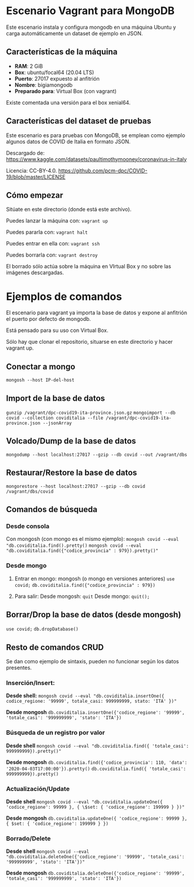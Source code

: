 # Escenario Vagrant para MongoDB
Este escenario instala y configura mongodb en una máquina Ubuntu y carga automáticamente un dataset de ejemplo en JSON.

## Características de la máquina

* **RAM**: 2 GiB
* **Box**: ubuntu/focal64 (20.04 LTS)
* **Puerto**: 27017 expuesto al anfitrión
* **Nombre**: bigiamongodb
* **Preparado para**: Virtual Box (con vagrant)

Existe comentada una versión para el box xenial64.

## Características del dataset de pruebas
Este escenario es para pruebas con MongoDB, se emplean como ejemplo algunos datos de COVID de Italia en formato JSON.

Descargado de: <https://www.kaggle.com/datasets/paultimothymooney/coronavirus-in-italy>

Licencia: CC-BY-4.0. <https://github.com/pcm-dpc/COVID-19/blob/master/LICENSE>

## Cómo empezar
Sitúate en este directorio (donde está este archivo).

Puedes lanzar la máquina con:
 `vagrant up`

Puedes pararla con:
 `vagrant halt`
 
Puedes entrar en ella con:
 `vagrant ssh`

Puedes borrarla con:
 `vagrant destroy`

El borrado sólo actúa sobre la máquina en VIrtual Box y no sobre las imágenes descargadas.

# Ejemplos de comandos

El escenario para vagrant ya importa la base de datos y expone al anfitrión el puerto por defecto de mongodb.

Está pensado para su uso con Virtual Box.

Sólo hay que clonar el repositorio, situarse en este directorio y hacer vagrant up.

## Conectar a mongo
 `mongosh --host IP-del-host`

## Import de la base de datos
 `gunzip /vagrant/dpc-covid19-ita-province.json.gz`
 `mongoimport --db covid --collection coviditalia --file /vagrant/dpc-covid19-ita-province.json --jsonArray`

## Volcado/Dump de la base de datos
 `mongodump --host localhost:27017 --gzip --db covid --out /vagrant/dbs`

## Restaurar/Restore la base de datos
 `mongorestore --host localhost:27017 --gzip --db covid /vagrant/dbs/covid`

## Comandos de búsqueda

### Desde consola
Con mongosh (con mongo es el mismo ejemplo):
 `mongosh covid --eval "db.coviditalia.find().pretty()`
 `mongosh covid --eval "db.coviditalia.find({"codice_provincia" : 979}).pretty()"`

### Desde mongo
1) Entrar en mongo: mongosh (o mongo en versiones anteriores)
`use covid;`
`db.coviditalia.find({"codice_provincia" : 979})`

2) Para salir:
Desde mongosh: `quit`
Desde mongo: `quit();`

## Borrar/Drop la base de datos (desde mongosh)
`use covid;`
`db.dropDatabase()`

## Resto de comandos CRUD
Se dan como ejemplo de sintaxis, pueden no funcionar según los datos presentes.

### Inserción/Insert:
**Desde shell:**
`mongosh covid --eval "db.coviditalia.insertOne({ codice_regione: '99999', totale_casi: 999999999, stato: 'ITA' })"`

**Desde mongosh**
`db.coviditalia.insertOne({'codice_regione': '99999', 'totale_casi': '999999999', 'stato': 'ITA'})`

### Búsqueda de un registro por valor
**Desde shell**
`mongosh covid --eval "db.coviditalia.find({ 'totale_casi': 999999999}).pretty()"`

**Desde mongosh**
`db.coviditalia.find({'codice_provincia': 110, 'data': '2020-04-03T17:00:00'}).pretty()`
`db.coviditalia.find({ 'totale_casi': 999999999}).pretty()`

### Actualización/Update
**Desde shell**
`mongosh covid --eval "db.coviditalia.updateOne({ 'codice_regione': 99999 }, { \$set: { 'codice_regione': 199999 } })"`

**Desde mongosh**
`db.coviditalia.updateOne({ 'codice_regione': 99999 }, { $set: { 'codice_regione': 199999 } })`

### Borrado/Delete
**Desde shell**
`mongosh covid --eval "db.coviditalia.deleteOne({'codice_regione': '99999', 'totale_casi': '999999999', 'stato': 'ITA'})"`

**Desde mongosh**
`db.coviditalia.deleteOne({'codice_regione': '99999', 'totale_casi': '999999999', 'stato': 'ITA'})`

